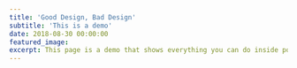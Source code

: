 ```yaml
---
title: 'Good Design, Bad Design'
subtitle: 'This is a demo'
date: 2018-08-30 00:00:00
featured_image: 
excerpt: This page is a demo that shows everything you can do inside portfolio and blog posts. We've included everything you need to create engaging posts about your work, and show off your case studies in a beautiful sl way.
---
```

